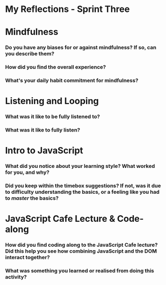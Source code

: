 # My Reflections - Sprint Three

# Mindfulness 

### Do you have any biases for or against mindfulness? If so, can you describe them?



### How did you find the overall experience? 



### What's your daily habit commitment for mindfulness? 
    




# Listening and Looping 

### What was it like to be fully listened to? 



### What was it like to fully listen?

    




# Intro to JavaScript

### What did you notice about your learning style? What worked for you, and why?



### Did you keep within the timebox suggestions? If not, was it due to difficulty understanding the basics, or a feeling like you had to _master_ the basics?






# JavaScript Cafe Lecture & Code-along

### How did you find coding along to the JavaScript Cafe lecture? Did this help you see how combining JavaScript and the DOM interact together?



### What was something you learned or realised from doing this activity?



